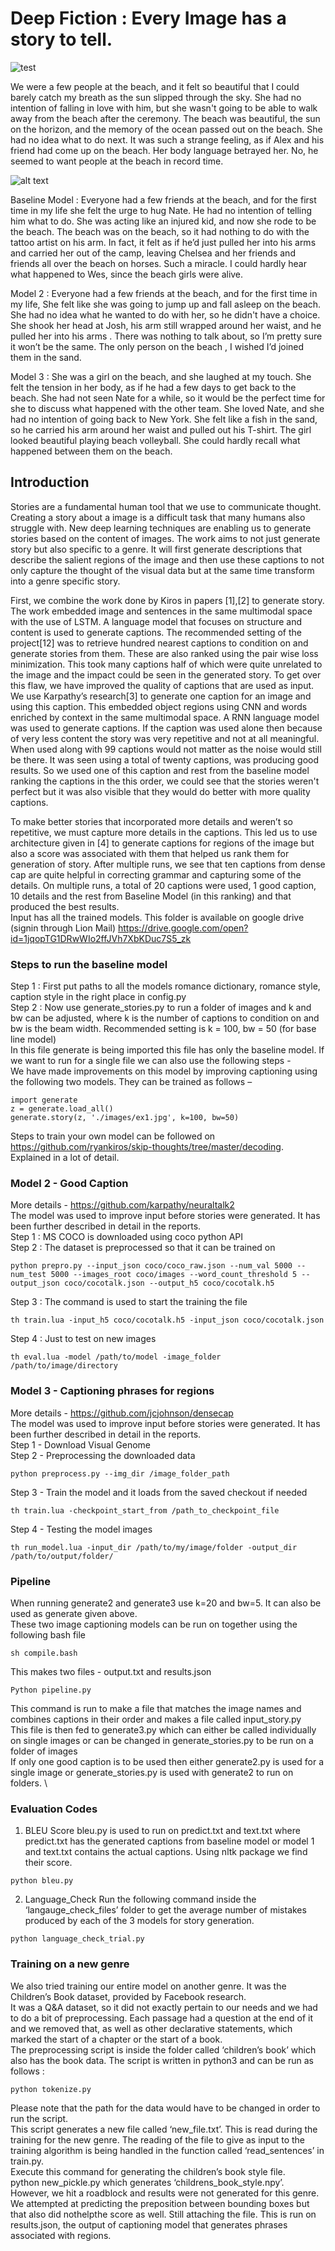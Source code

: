 # Deep Fiction : Every Image has a story to tell.

![test](https://github.com/shreyajn/DeepFiction/blob/master/2.png)

We were a few people at the beach, and it felt so beautiful that I could barely catch my breath as the sun slipped through the sky. She had no intention of falling in love with him, but she wasn't going to be able to walk away from the beach after the ceremony. The beach was beautiful, the sun on the horizon, and the memory of the ocean passed out on the beach. She had no idea what to do next. It was such a strange feeling, as if Alex and his friend had come up on the beach. Her body language betrayed her. No, he seemed to want people at the beach in record time.

![alt text](https://github.com/shreyajn/DeepFiction/blob/master/1.png)

Baseline Model : Everyone had a few friends at the beach, and for the first time in my life she felt the urge to hug Nate. He had no intention of telling him what to do. She was acting like an injured kid, and now she rode to be the beach. The beach was on the beach, so it had nothing to do with the tattoo artist on his arm. In fact, it felt as if he’d just pulled her into his arms and carried her out of the camp, leaving Chelsea and her friends and friends all over the beach on horses. Such a miracle. I could hardly hear what happened to Wes, since the beach girls were alive.

Model 2 : Everyone had a few friends at the beach, and for the first time in my life, She felt like she was going to jump up and fall asleep on the beach. She had no idea what he wanted to do with her, so he didn't have a choice. She shook her head at Josh, his arm still wrapped around her waist, and he pulled her into his arms . There was nothing to talk about, so I’m pretty sure it won’t be the same. The only person on the beach , I wished I’d joined them in the sand.

Model 3 : She was a girl on the beach, and she laughed at my touch. She felt the tension in her body, as if he had a few days to get back to the beach. She had not seen Nate for a while, so it would be the perfect time for she to discuss what happened with the other team. She loved Nate, and she had no intention of going back to New York. She felt like a fish in the sand, so he carried his arm around her waist and pulled out his T-shirt. The girl looked beautiful playing beach volleyball. She could hardly recall what happened between them on the beach.

## Introduction

Stories are a fundamental human tool that we use to communicate thought. Creating a story about a image is a difficult task that many humans also struggle with. New deep learning techniques are enabling us to generate stories based on the content of images. The work aims to not just generate story but also specific to a genre. It will first generate descriptions that describe the salient regions of the image and then use these captions to not only capture the thought of the visual data but at the same time transform into a genre specific story.

First, we combine the work done by Kiros in papers [1],[2] to generate story. The work embedded image and sentences in the same multimodal space with the use of LSTM. A language model that focuses on structure and content is used to generate captions. The recommended setting of the project[12] was to retrieve hundred nearest captions to condition on and generate stories from them. These are also ranked using the pair wise loss minimization. This took many captions half of which were quite unrelated to the image and the impact could be seen in the generated story. To get over this flaw, we have improved the quality of captions that are used as input. We use Karpathy’s research[3] to generate one caption for an image and using this caption. This embedded object regions using CNN and words enriched by context in the same multimodal space. A RNN language model was used to generate captions. If the caption was used alone then because of very less content the story was very repetitive and not at all meaningful. When used along with 99 captions would not matter as the noise would still be there. It was seen using a total of twenty captions, was producing good results. So we used one of this caption and rest from the baseline model ranking the captions in the this order, we could see that the stories weren't perfect but it was also visible that they would do better with  more quality captions.

To make better stories that incorporated more details and weren’t so repetitive, we must capture more details in the captions. This led us to use architecture given in [4] to generate captions for regions of the image but also a score was associated with them that helped us rank them for generation of story. After multiple runs, we see that ten captions from dense cap are quite helpful in correcting grammar and capturing some of the details. On multiple runs, a total of 20 captions were used, 1 good caption, 10 details and the rest from Baseline Model (in this ranking) and that produced the best results. \
Input has all the trained models. This folder is available on google drive (signin through Lion Mail)
https://drive.google.com/open?id=1jqopTG1DRwWIo2ffJVh7XbKDuc7S5_zk

### Steps to run the baseline model

Step 1 : First put paths to all the models romance dictionary, romance style, caption style in the right place in config.py \
Step 2 : Now use generate_stories.py to run a folder of images and k and bw can be adjusted, where k is the number of captions to condition on and bw is the beam width. Recommended setting is k = 100, bw = 50 (for base line model) \
In this file generate is being imported this file has only the baseline model. If we want to run for a single file we can also use the following steps - \
We have made improvements on this model by improving captioning using the following two models. They can be trained as follows – 
```
import generate 
z = generate.load_all() 
generate.story(z, './images/ex1.jpg', k=100, bw=50)
```

Steps to train your own model can be followed on https://github.com/ryankiros/skip-thoughts/tree/master/decoding. \
Explained in a lot of detail. 

### Model 2 - Good Caption 
More details - https://github.com/karpathy/neuraltalk2 \
The model was used to improve input before stories were generated. It has been further described in detail in the reports.\
Step 1 : MS COCO is downloaded using coco python API \
Step 2 : The dataset is preprocessed so that it can be trained on 
```
python prepro.py --input_json coco/coco_raw.json --num_val 5000 --num_test 5000 --images_root coco/images --word_count_threshold 5 --output_json coco/cocotalk.json --output_h5 coco/cocotalk.h5 
```
Step 3 : The command is used to start the training the file 
```
th train.lua -input_h5 coco/cocotalk.h5 -input_json coco/cocotalk.json 
```
Step 4 : Just to test on new images 
```
th eval.lua -model /path/to/model -image_folder /path/to/image/directory 
```

### Model  3 -  Captioning phrases for regions 

More details - https://github.com/jcjohnson/densecap \
The model was used to improve input before stories were generated. It has been further described in detail in the reports.\
Step 1 -  Download Visual Genome \
Step 2  - Preprocessing the downloaded data 
```
python preprocess.py --img_dir /image_folder_path 
```
Step 3 - Train the model and it loads from the saved checkout if needed 
```
th train.lua -checkpoint_start_from /path_to_checkpoint_file 
```
Step 4 - Testing the model images 
```
th run_model.lua -input_dir /path/to/my/image/folder -output_dir /path/to/output/folder/ 
```

### Pipeline

When running generate2 and generate3 use k=20 and bw=5. It can also be used as generate given above. \
These two image captioning models can be run on together using the following bash file 
```
sh compile.bash 
```
This makes two files - output.txt and results.json 
```
Python pipeline.py
```
This command is run to make a file that matches the image names and combines captions in their order and makes a file called input_story.py \
This file is then fed to generate3.py which can either be called individually on single images or can be changed in generate_stories.py to be run on a folder of images \
If only one good caption is to be used then either generate2.py is used for a single image or generate_stories.py is used with generate2 to run on folders. \

### Evaluation Codes
1. BLEU Score 
 bleu.py is used to run on predict.txt and text.txt where predict.txt has the generated captions from baseline model or model 1 and text.txt contains the actual captions. Using nltk package we find their score.
```
python bleu.py
```
2. Language_Check
Run the following command inside the ‘langauge_check_files’ folder to get the average number of mistakes produced by each of the 3 models for story generation. 
```
python language_check_trial.py
```
### Training on a new genre

We also tried training our entire model on another genre. It was the Children’s Book dataset, provided by Facebook research. \
It was a Q&A dataset, so it did not exactly pertain to our needs and we had to do a bit of preprocessing. Each passage had a question at the end of it and we removed that, as well as other declarative statements, which marked the start of a chapter or the start of a book. \
The preprocessing script is inside the folder called ‘children’s book’ which also has the book data. The script is written in python3 and can be run as follows : 
```
python tokenize.py 
```
Please note that the path for the data would have to be changed in order to run the script. \
This script generates a new file called ‘new_file.txt’. This is read during the training for the new genre. The reading of the file to give as input to the training algorithm is being handled in the function called ‘read_sentences’ in train.py. \
Execute this command for generating the children’s book style file. \
python new_pickle.py  which generates ‘childrens_book_style.npy’. \
However, we hit a roadblock and results were not generated for this genre. \
We attempted at predicting the preposition between bounding boxes but that also did nothelpthe score as well. Still attaching the file. This is run on results.json, the output of captioning model that generates phrases associated with regions. 
